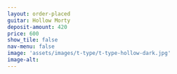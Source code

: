 ```yaml
---
layout: order-placed
guitar: Hollow Morty
deposit-amount: 420
price: 600
show_tile: false
nav-menu: false
image: 'assets/images/t-type/t-type-hollow-dark.jpg'
image-alt: 
---
```



